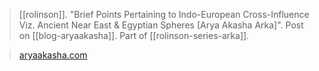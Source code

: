 > [[rolinson]]. "Brief Points Pertaining to Indo-European Cross-Influence Viz. Ancient Near East & Egyptian Spheres [Arya Akasha Arka]". Post on [[blog-aryaakasha]]. Part of [[rolinson-series-arka]].

> [aryaakasha.com](https://aryaakasha.com/2022/06/08/brief-points-pertaining-to-indo-european-cross-influence-viz-ancient-near-east-egyptian-spheres-arya-akasha-arka/)